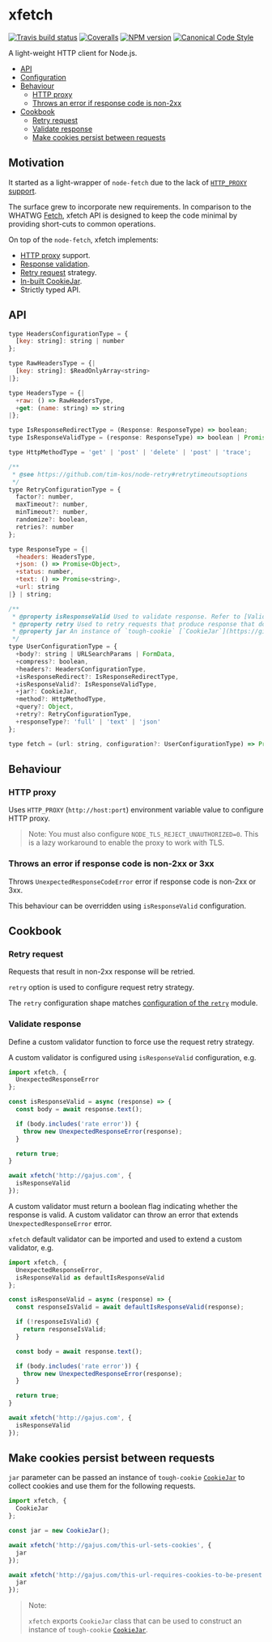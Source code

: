 # xfetch

[![Travis build status](http://img.shields.io/travis/gajus/xfetch/master.svg?style=flat-square)](https://travis-ci.org/gajus/xfetch)
[![Coveralls](https://img.shields.io/coveralls/gajus/xfetch.svg?style=flat-square)](https://coveralls.io/github/gajus/xfetch)
[![NPM version](http://img.shields.io/npm/v/xfetch.svg?style=flat-square)](https://www.npmjs.org/package/xfetch)
[![Canonical Code Style](https://img.shields.io/badge/code%20style-canonical-blue.svg?style=flat-square)](https://github.com/gajus/canonical)

A light-weight HTTP client for Node.js.

* [API](#api)
* [Configuration](#configuration)
* [Behaviour](#behaviour)
  * [HTTP proxy](#http-proxy)
  * [Throws an error if response code is non-2xx](#throws-an-error-if-response-code-is-non-2xx)
* [Cookbook](#cookbook)
  * [Retry request](#retry-request)
  * [Validate response](#validate-response)
  * [Make cookies persist between requests](#make-cookies-persist-between-requests)

## Motivation

It started as a light-wrapper of `node-fetch` due to the lack of [`HTTP_PROXY` support](https://github.com/bitinn/node-fetch/issues/195).

The surface grew to incorporate new requirements. In comparison to the WHATWG [Fetch](https://fetch.spec.whatwg.org/), xfetch API is designed to keep the code minimal by providing short-cuts to common operations.

On top of the `node-fetch`, xfetch implements:

* [HTTP proxy](#http-proxy) support.
* [Response validation](#validate-response).
* [Retry request](#retry-request) strategy.
* [In-built CookieJar](#make-cookies-persist-between-requests).
* Strictly typed API.

## API

```js
type HeadersConfigurationType = {
  [key: string]: string | number
};

type RawHeadersType = {|
  [key: string]: $ReadOnlyArray<string>
|};

type HeadersType = {|
  +raw: () => RawHeadersType,
  +get: (name: string) => string
|};

type IsResponseRedirectType = (Response: ResponseType) => boolean;
type IsResponseValidType = (response: ResponseType) => boolean | Promise<boolean>;

type HttpMethodType = 'get' | 'post' | 'delete' | 'post' | 'trace';

/**
 * @see https://github.com/tim-kos/node-retry#retrytimeoutsoptions
 */
type RetryConfigurationType = {
  factor?: number,
  maxTimeout?: number,
  minTimeout?: number,
  randomize?: boolean,
  retries?: number
};

type ResponseType = {|
  +headers: HeadersType,
  +json: () => Promise<Object>,
  +status: number,
  +text: () => Promise<string>,
  +url: string
|} | string;

/**
 * @property isResponseValid Used to validate response. Refer to [Validate response](#validate-response).
 * @property retry Used to retry requests that produce response that does not pass validation. Refer to [Retry request](#retry-request) and [Validating response](#validating-response).
 * @property jar An instance of `tough-cookie` [`CookieJar`](https://github.com/salesforce/tough-cookie#cookiejar). Used to collect & set cookies.
 */
type UserConfigurationType = {
  +body?: string | URLSearchParams | FormData,
  +compress?: boolean,
  +headers?: HeadersConfigurationType,
  +isResponseRedirect?: IsResponseRedirectType,
  +isResponseValid?: IsResponseValidType,
  +jar?: CookieJar,
  +method?: HttpMethodType,
  +query?: Object,
  +retry?: RetryConfigurationType,
  +responseType?: 'full' | 'text' | 'json'
};

type fetch = (url: string, configuration?: UserConfigurationType) => Promise<ResponseType>;

```

## Behaviour

### HTTP proxy

Uses `HTTP_PROXY` (`http://host:port`) environment variable value to configure HTTP proxy.

> Note: You must also configure `NODE_TLS_REJECT_UNAUTHORIZED=0`.
> This is a lazy workaround to enable the proxy to work with TLS.

### Throws an error if response code is non-2xx or 3xx

Throws `UnexpectedResponseCodeError` error if response code is non-2xx or 3xx.

This behaviour can be overridden using `isResponseValid` configuration.

## Cookbook

### Retry request

Requests that result in non-2xx response will be retried.

`retry` option is used to configure request retry strategy.

The `retry` configuration shape matches [configuration of the `retry`](https://github.com/tim-kos/node-retry) module.

### Validate response

Define a custom validator function to force use the request retry strategy.

A custom validator is configured using `isResponseValid` configuration, e.g.

```js
import xfetch, {
  UnexpectedResponseError
};

const isResponseValid = async (response) => {
  const body = await response.text();

  if (body.includes('rate error')) {
    throw new UnexpectedResponseError(response);
  }

  return true;
}

await xfetch('http://gajus.com', {
  isResponseValid
});

```

A custom validator must return a boolean flag indicating whether the response is valid. A custom validator can throw an error that extends `UnexpectedResponseError` error.

`xfetch` default validator can be imported and used to extend a custom validator, e.g.

```js
import xfetch, {
  UnexpectedResponseError,
  isResponseValid as defaultIsResponseValid
};

const isResponseValid = async (response) => {
  const responseIsValid = await defaultIsResponseValid(response);

  if (!responseIsValid) {
    return responseIsValid;
  }

  const body = await response.text();

  if (body.includes('rate error')) {
    throw new UnexpectedResponseError(response);
  }

  return true;
}

await xfetch('http://gajus.com', {
  isResponseValid
});

```

## Make cookies persist between requests

`jar` parameter can be passed an instance of `tough-cookie` [`CookieJar`](https://github.com/salesforce/tough-cookie#cookiejar) to collect cookies and use them for the following requests.

```js
import xfetch, {
  CookieJar
};

const jar = new CookieJar();

await xfetch('http://gajus.com/this-url-sets-cookies', {
  jar
});

await xfetch('http://gajus.com/this-url-requires-cookies-to-be-present', {
  jar
});

```

> Note:
>
> `xfetch` exports `CookieJar` class that can be used to construct an instance of `tough-cookie` [`CookieJar`](https://github.com/salesforce/tough-cookie#cookiejar).
